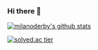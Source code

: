 ### Hi there 👋

<!--
**milanoderby/milanoderby** is a ✨ _special_ ✨ repository because its `README.md` (this file) appears on your GitHub profile.

Here are some ideas to get you started:

- 🔭 I’m currently working on ...
- 🌱 I’m currently learning ...
- 👯 I’m looking to collaborate on ...
- 🤔 I’m looking for help with ...
- 💬 Ask me about ...
- 📫 How to reach me: ...
- 😄 Pronouns: ...
- ⚡ Fun fact: ...
-->

[![milanoderby's github stats](https://github-readme-stats.vercel.app/api?username=milanoderby&show_icons=true&theme=algolia)](https://github.com/milanoderby/github-readme-stats)


[![solved.ac tier](http://mazassumnida.wtf/api/mini/generate_badge?boj=milanoderby)](https://solved.ac/milanoderby)
